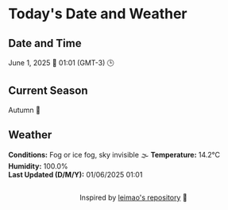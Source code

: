  # Today's Date and Weather
    
## Date and Time
June 1, 2025 📅
01:01 (GMT-3) 🕒

## Current Season
Autumn 🍂
## Weather 
**Conditions:** Fog or ice fog, sky invisible 🌫️
**Temperature:** 14.2°C  
**Humidity:** 100.0%  
**Last Updated (D/M/Y):** 01/06/2025 01:01
##
<div align="center">Inspired by <a href="https://github.com/leimao/What-Is-The-Date-Today">leimao's repository</a> 🌱</div>
